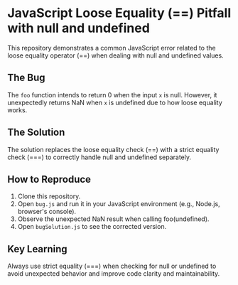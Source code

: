 # JavaScript Loose Equality (==) Pitfall with null and undefined

This repository demonstrates a common JavaScript error related to the loose equality operator (==) when dealing with null and undefined values.

## The Bug
The `foo` function intends to return 0 when the input `x` is null. However, it unexpectedly returns NaN when `x` is undefined due to how loose equality works.

## The Solution
The solution replaces the loose equality check (==) with a strict equality check (===) to correctly handle null and undefined separately.

## How to Reproduce
1. Clone this repository.
2. Open `bug.js` and run it in your JavaScript environment (e.g., Node.js, browser's console).
3. Observe the unexpected NaN result when calling foo(undefined). 
4. Open `bugSolution.js` to see the corrected version.

## Key Learning
Always use strict equality (===) when checking for null or undefined to avoid unexpected behavior and improve code clarity and maintainability.